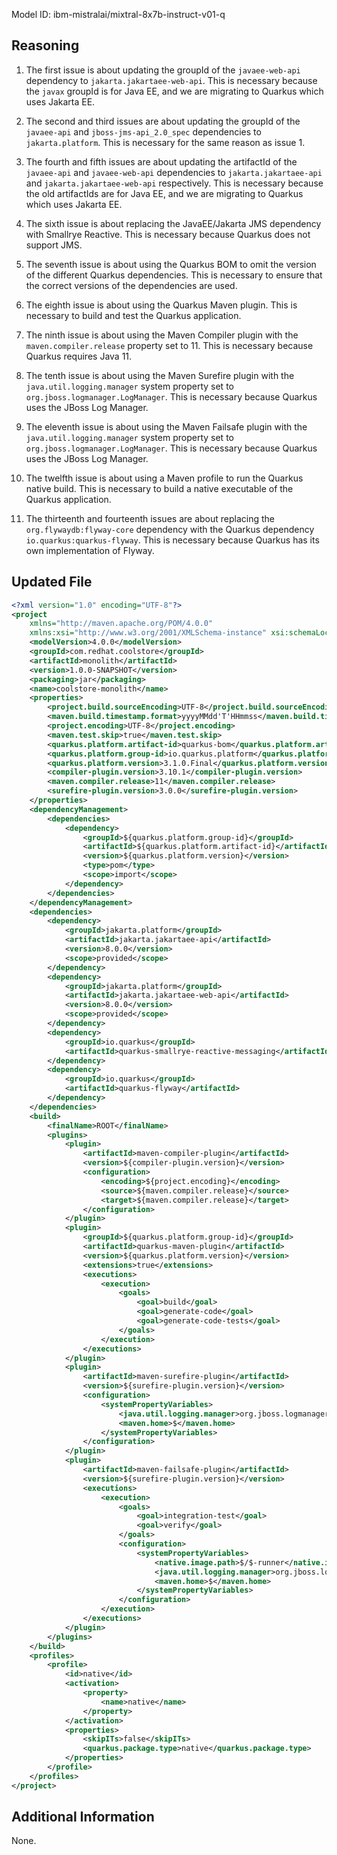 Model ID: ibm-mistralai/mixtral-8x7b-instruct-v01-q

## Reasoning

1. The first issue is about updating the groupId of the `javaee-web-api` dependency to `jakarta.jakartaee-web-api`. This is necessary because the `javax` groupId is for Java EE, and we are migrating to Quarkus which uses Jakarta EE.

2. The second and third issues are about updating the groupId of the `javaee-api` and `jboss-jms-api_2.0_spec` dependencies to `jakarta.platform`. This is necessary for the same reason as issue 1.

3. The fourth and fifth issues are about updating the artifactId of the `javaee-api` and `javaee-web-api` dependencies to `jakarta.jakartaee-api` and `jakarta.jakartaee-web-api` respectively. This is necessary because the old artifactIds are for Java EE, and we are migrating to Quarkus which uses Jakarta EE.

4. The sixth issue is about replacing the JavaEE/Jakarta JMS dependency with Smallrye Reactive. This is necessary because Quarkus does not support JMS.

5. The seventh issue is about using the Quarkus BOM to omit the version of the different Quarkus dependencies. This is necessary to ensure that the correct versions of the dependencies are used.

6. The eighth issue is about using the Quarkus Maven plugin. This is necessary to build and test the Quarkus application.

7. The ninth issue is about using the Maven Compiler plugin with the `maven.compiler.release` property set to 11. This is necessary because Quarkus requires Java 11.

8. The tenth issue is about using the Maven Surefire plugin with the `java.util.logging.manager` system property set to `org.jboss.logmanager.LogManager`. This is necessary because Quarkus uses the JBoss Log Manager.

9. The eleventh issue is about using the Maven Failsafe plugin with the `java.util.logging.manager` system property set to `org.jboss.logmanager.LogManager`. This is necessary because Quarkus uses the JBoss Log Manager.

10. The twelfth issue is about using a Maven profile to run the Quarkus native build. This is necessary to build a native executable of the Quarkus application.

11. The thirteenth and fourteenth issues are about replacing the `org.flywaydb:flyway-core` dependency with the Quarkus dependency `io.quarkus:quarkus-flyway`. This is necessary because Quarkus has its own implementation of Flyway.

## Updated File

```xml
<?xml version="1.0" encoding="UTF-8"?>
<project 
    xmlns="http://maven.apache.org/POM/4.0.0" 
    xmlns:xsi="http://www.w3.org/2001/XMLSchema-instance" xsi:schemaLocation="http://maven.apache.org/POM/4.0.0 http://maven.apache.org/xsd/maven-4.0.0.xsd">
    <modelVersion>4.0.0</modelVersion>
    <groupId>com.redhat.coolstore</groupId>
    <artifactId>monolith</artifactId>
    <version>1.0.0-SNAPSHOT</version>
    <packaging>jar</packaging>
    <name>coolstore-monolith</name>
    <properties>
        <project.build.sourceEncoding>UTF-8</project.build.sourceEncoding>
        <maven.build.timestamp.format>yyyyMMdd'T'HHmmss</maven.build.timestamp.format>
        <project.encoding>UTF-8</project.encoding>
        <maven.test.skip>true</maven.test.skip>
        <quarkus.platform.artifact-id>quarkus-bom</quarkus.platform.artifact-id>
        <quarkus.platform.group-id>io.quarkus.platform</quarkus.platform.group-id>
        <quarkus.platform.version>3.1.0.Final</quarkus.platform.version>
        <compiler-plugin.version>3.10.1</compiler-plugin.version>
        <maven.compiler.release>11</maven.compiler.release>
        <surefire-plugin.version>3.0.0</surefire-plugin.version>
    </properties>
    <dependencyManagement>
        <dependencies>
            <dependency>
                <groupId>${quarkus.platform.group-id}</groupId>
                <artifactId>${quarkus.platform.artifact-id}</artifactId>
                <version>${quarkus.platform.version}</version>
                <type>pom</type>
                <scope>import</scope>
            </dependency>
        </dependencies>
    </dependencyManagement>
    <dependencies>
        <dependency>
            <groupId>jakarta.platform</groupId>
            <artifactId>jakarta.jakartaee-api</artifactId>
            <version>8.0.0</version>
            <scope>provided</scope>
        </dependency>
        <dependency>
            <groupId>jakarta.platform</groupId>
            <artifactId>jakarta.jakartaee-web-api</artifactId>
            <version>8.0.0</version>
            <scope>provided</scope>
        </dependency>
        <dependency>
            <groupId>io.quarkus</groupId>
            <artifactId>quarkus-smallrye-reactive-messaging</artifactId>
        </dependency>
        <dependency>
            <groupId>io.quarkus</groupId>
            <artifactId>quarkus-flyway</artifactId>
        </dependency>
    </dependencies>
    <build>
        <finalName>ROOT</finalName>
        <plugins>
            <plugin>
                <artifactId>maven-compiler-plugin</artifactId>
                <version>${compiler-plugin.version}</version>
                <configuration>
                    <encoding>${project.encoding}</encoding>
                    <source>${maven.compiler.release}</source>
                    <target>${maven.compiler.release}</target>
                </configuration>
            </plugin>
            <plugin>
                <groupId>${quarkus.platform.group-id}</groupId>
                <artifactId>quarkus-maven-plugin</artifactId>
                <version>${quarkus.platform.version}</version>
                <extensions>true</extensions>
                <executions>
                    <execution>
                        <goals>
                            <goal>build</goal>
                            <goal>generate-code</goal>
                            <goal>generate-code-tests</goal>
                        </goals>
                    </execution>
                </executions>
            </plugin>
            <plugin>
                <artifactId>maven-surefire-plugin</artifactId>
                <version>${surefire-plugin.version}</version>
                <configuration>
                    <systemPropertyVariables>
                        <java.util.logging.manager>org.jboss.logmanager.LogManager</java.util.logging.manager>
                        <maven.home>$</maven.home>
                    </systemPropertyVariables>
                </configuration>
            </plugin>
            <plugin>
                <artifactId>maven-failsafe-plugin</artifactId>
                <version>${surefire-plugin.version}</version>
                <executions>
                    <execution>
                        <goals>
                            <goal>integration-test</goal>
                            <goal>verify</goal>
                        </goals>
                        <configuration>
                            <systemPropertyVariables>
                                <native.image.path>$/$-runner</native.image.path>
                                <java.util.logging.manager>org.jboss.logmanager.LogManager</java.util.logging.manager>
                                <maven.home>$</maven.home>
                            </systemPropertyVariables>
                        </configuration>
                    </execution>
                </executions>
            </plugin>
        </plugins>
    </build>
    <profiles>
        <profile>
            <id>native</id>
            <activation>
                <property>
                    <name>native</name>
                </property>
            </activation>
            <properties>
                <skipITs>false</skipITs>
                <quarkus.package.type>native</quarkus.package.type>
            </properties>
        </profile>
    </profiles>
</project>
```

## Additional Information

None.